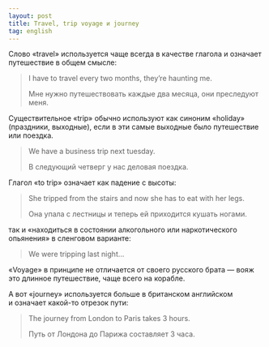 ```yaml
---
layout: post
title: Travel, trip voyage и journey
tag: english
---
```

Слово «travel» используется чаще всегда в качестве глагола и означает путешествие в общем смысле:

> I have to travel every two months, they’re haunting me.
>
> Мне нужно путешествовать каждые два месяца, они преследуют меня.

Существительное «trip» обычно используют как синоним «holiday» (праздники, выходные), если в эти самые выходные было путешествие или поездка.

> We have a business trip next tuesday.
>
> В следующий четверг у нас деловая поездка.

Глагол «to trip» означает как падение с высоты:

> She tripped from the stairs and now she has to eat with her legs.
>
> Она упала с лестницы и теперь ей приходится кушать ногами.

так и «находиться в состоянии алкогольного или наркотического опьянения» в сленговом варианте:

> We were tripping last night...

«Voyage» в принципе не отличается от своего русского брата — вояж это длинное путешествие, чаще всего на корабле.

А вот «journey» используется больше в британском английском и означает какой-то отрезок пути:

> The journey from London to Paris takes 3 hours.
>
> Путь от Лондона до Парижа составляет 3 часа.
